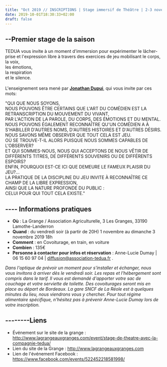 ```yaml
---
title: "Oct 2019 // INSCRIPTIONS | Stage immersif de Théâtre | 2-3 novembre"
date: 2019-10-01T18:30:33+02:00
draft: false
---
```


## --Premier stage de la saison

TEDUA vous invite à un moment d'immersion pour expérimenter le lâcher-prise et l'expression libre à travers des exercices de jeu mobilisant 
le corps, <br>
la voix, <br>
les émotions, <br>
la respiration <br>
et le silence.<br>
<br>
L'enseignement sera  mené par **[Jonathan Dupui](https://leclownetlafee.fr/pages/l-equipe/)**, qui vous invite par ces mots:

"QUI QUE NOUS SOYONS, <br>
NOUS POUVONS ÊTRE CERTAINS QUE L'ART DU COMÉDIEN EST LA RETRANSCRIPTION DU MOUVEMENT DU VIVANT,<br> 
PAR L'ACTION DE LA PAROLE, DU CORPS, DES ÉMOTIONS ET DU MENTAL. <br>
NOUS POUVONS ÉGALEMENT RECONNAÎTRE QU'UN COMÉDIEN A À S'HABILLER D'AUTRES NOMS, 
D'AUTRES HISTOIRES ET D'AUTRES DÉSIRS. <br>
NOUS SAVONS MÊME OBSERVER QUE TOUT CELA EST JEU. <br>
OÙ SE TROUVE-T-IL ALORS PUISQUE NOUS SOMMES CAPABLES DE L'OBSERVER? <br>
ET QUI SOMMES-NOUS, NOUS QUI ACCEPTONS DE NOUS VÊTIR DE DIFFÉRENTS TITRES, DE DIFFÉRENTS SOUVENIRS OU DE DIFFÉRENTS ESPOIRS?<br> 
ENFIN, POURQUOI EST-CE ICI QUE DEMEURE LE FAMEUX PLAISIR DU JEU?... <br>
LA PRATIQUE DE LA DISCIPLINE DU JEU INVITE À RECONNAÎTRE CE CHAMP DE LA LIBRE EXPRESSION, <br>
AINSI QUE LA NATURE PROFONDE DU PUBLIC : <br>
CELUI POUR QUI TOUT CELA EXISTE."<br>

## ---- Informations pratiques
- **Où** : La Grange / Association Agriculturelle, 3 Les Granges, 33190 Lamothe-Landerron<br>
- **Quand** : du vendredi soir (à partir de 20H) 1 novembre au dimanche 3 novembre 2019 18h <br>
- **Comment** : en Covoiturage, en train, en voiture <br>
- **Combien** : 135€ <br>
- **Personne à contacter pour infos et réservation** : Anne-Lucie Dumay | 06 15 60 97 04 | diffusion@association-tedua.fr .<br>

*Dans l'optique de prévoir un moment pour s'installer et échanger, nous vous invitons à arriver dès le vendredi soir. Les repas et l'hébergement sont compris dans le tarif. Il vous est demandé d'apporter votre sac de couchage et votre serviette de toilette. Des covoiturages seront mis en place au départ de Bordeaux. La gare SNCF de La Réole est à quelques minutes du lieu, nous viendrons vous y chercher. Pour tout régime alimentaire spécifique, n'hésitez pas à prévenir Anne-Lucie Dumay lors de votre inscription.*

## --------Liens
- Événement sur le site de la grange : http://www.lagrangeauxgranges.com/event/stage-de-theatre-avec-la-compagnie-tedua/ <br>
- Lien du site de la Grange : http://www.lagrangeauxgranges.com <br>
- Lien de l'événement Facebook : https://www.facebook.com/events/522452218581998/ <br>


